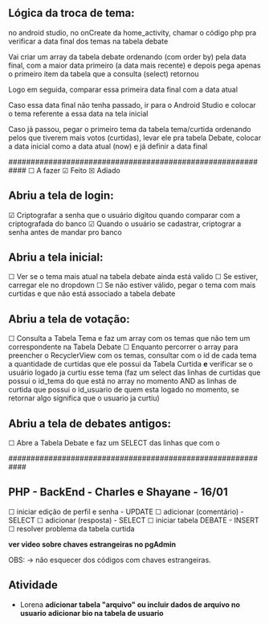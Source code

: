 ## Lógica da troca de tema: 
no android studio, no onCreate da home_activity, 
chamar o código php pra verificar a data final dos temas na tabela debate 

Vai criar um array da tabela debate ordenando (com order by) pela data final, 
com a maior data primeiro (a data mais recente) e depois pega apenas o primeiro item 
da tabela que a consulta (select) retornou

Logo em seguida, comparar essa primeira data final com a data atual

Caso essa data final não tenha passado, ir para o Android Studio e colocar 
o tema referente a essa data na tela inicial

Caso já passou, pegar o primeiro tema da tabela tema/curtida ordenando 
pelos que tiverem mais votos (curtidas), levar ele pra tabela Debate, 
colocar a data inicial como a data atual (now) e já definir a data final

############################################################
☐ A fazer
☑ Feito
☒ Adiado

## Abriu a tela de login:
☑ Criptografar a senha que o usuário digitou quando comparar com a criptografada do banco
☑ Quando o usuário se cadastrar, criptograr a senha antes de mandar pro banco

## Abriu a tela inicial:
☐ Ver se o tema mais atual na tabela debate ainda está valido
☐ Se estiver, carregar ele no dropdown 
☐ Se não estiver válido, pegar o tema com mais curtidas e que não está associado a tabela debate

## Abriu a tela de votação:
☐ Consulta a Tabela Tema e faz um array com os temas que não tem um correspondente na Tabela Debate 
☐ Enquanto percorrer o array para preencher o RecyclerView com os temas, consultar com o id de cada tema 
a quantidade de curtidas que ele possui da Tabela Curtida **e** verificar se o usuário logado ja curtiu
esse tema (faz um select das linhas de curtidas que possui o id_tema do que está no array no momento AND 
as linhas de curtida que possui o id_usuario de quem esta logado no momento, se retornar algo significa que
o usuario ja curtiu)

## Abriu a tela de debates antigos:
☐ Abre a Tabela Debate e faz um SELECT das linhas que com o 

############################################################

## PHP - BackEnd - Charles e Shayane - 16/01
☐ iniciar edição de perfil e senha - UPDATE 
☐ adicionar (comentário) -  SELECT 
☐ adicionar (resposta) -  SELECT 
☐ iniciar tabela DEBATE - INSERT
☐ resolver problema da tabela curtida 

**ver video sobre chaves estrangeiras no pgAdmin**

OBS: -> não esquecer dos códigos com chaves estrangeiras. 

## Atividade
* Lorena
    **adicionar tabela "arquivo" ou incluir dados de arquivo no usuario**
    **adicionar bio na tabela de usuario**